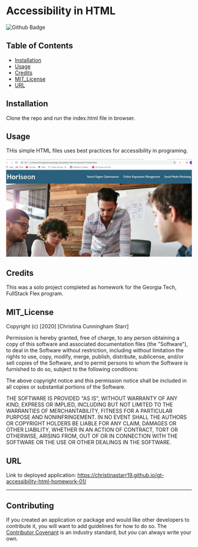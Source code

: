 # Accessibility in HTML

![Github Badge](https://img.shields.io/github/license/christinastarr19/gt-accessibility-html-homework-01?logo=github&logoColor=red&style=for-the-badge)

## Table of Contents 



* [Installation](#installation)
* [Usage](#usage)
* [Credits](#credits)
* [MIT_License](#mit_license)
* [URL](#url) 


## Installation

Clone the repo and run the index.html file in browser.


## Usage 

THis simple HTML files uses best practices for accessibility in programing.

![Accessibility Appliction](accessibility-application-screenshot.png)


## Credits

This was a solo project completed as homework for the Georgia Tech, FullStack Flex program.



## MIT_License

Copyright (c) [2020] [Christina Cunningham Starr]

Permission is hereby granted, free of charge, to any person obtaining a copy
of this software and associated documentation files (the "Software"), to deal
in the Software without restriction, including without limitation the rights
to use, copy, modify, merge, publish, distribute, sublicense, and/or sell
copies of the Software, and to permit persons to whom the Software is
furnished to do so, subject to the following conditions:

The above copyright notice and this permission notice shall be included in all
copies or substantial portions of the Software.

THE SOFTWARE IS PROVIDED "AS IS", WITHOUT WARRANTY OF ANY KIND, EXPRESS OR
IMPLIED, INCLUDING BUT NOT LIMITED TO THE WARRANTIES OF MERCHANTABILITY,
FITNESS FOR A PARTICULAR PURPOSE AND NONINFRINGEMENT. IN NO EVENT SHALL THE
AUTHORS OR COPYRIGHT HOLDERS BE LIABLE FOR ANY CLAIM, DAMAGES OR OTHER
LIABILITY, WHETHER IN AN ACTION OF CONTRACT, TORT OR OTHERWISE, ARISING FROM,
OUT OF OR IN CONNECTION WITH THE SOFTWARE OR THE USE OR OTHER DEALINGS IN THE
SOFTWARE.

## URL
Link to deployed application:
https://christinastarr19.github.io/gt-accessibility-html-homework-01/

---

## Contributing

If you created an application or package and would like other developers to contribute it, you will want to add guidelines for how to do so. The [Contributor Covenant](https://www.contributor-covenant.org/) is an industry standard, but you can always write your own.

